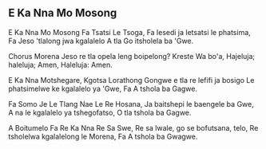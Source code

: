 ## E Ka Nna Mo Mosong

E Ka Nna Mo Mosong Fa Tsatsi Le Tsoga,
Fa lesedi ja letsatsi le phatsima,
Fa Jeso 'tlalong jwa kgalalelo A tla
Go itsholela ba 'Gwe.

Chorus
Morena Jeso re tla opela leng boipelong?
Kreste Wa bo'a, Hajeluja; haleluja;
Amen, Haleluja: Amen.

E Ka Nna Motshegare, Kgotsa Lorathong
Gongwe e tla re lefifi ja bosigo
Le phatsimelwe ke kgalalelo ya 'Gwe,
Fa A tshola ba Gagwe.

Fa Somo Je Le Tlang Nae Le Re Hosana,
Ja baitshepi le baengele ba Gwe,
A na le kgalalelo ya tshegofatso,
O tla tshola ba Gagwe.

A Boitumelo Fa Re Ka Nna Re Sa Swe,
Re sa lwale, go se bofutsana, telo,
Re tsholelwa kgalalelong le Morena,
Fa A tshola ba Gwagwe.

